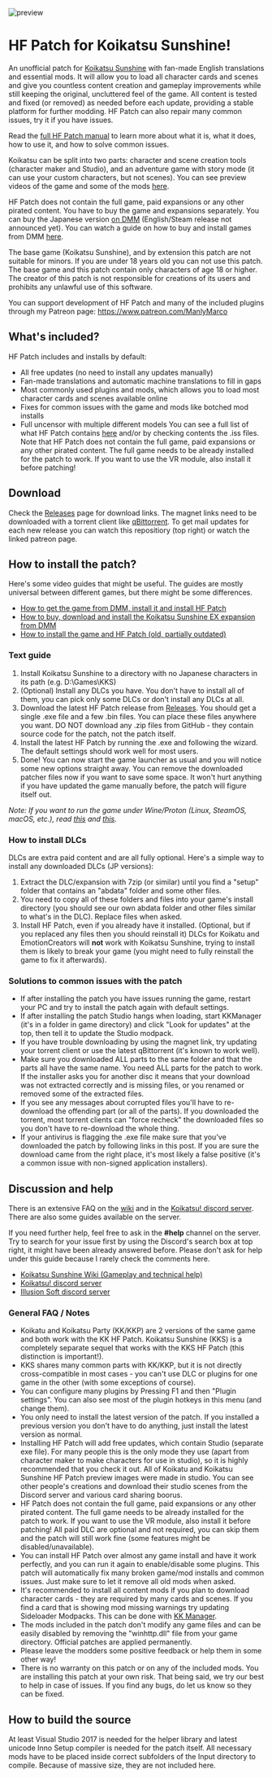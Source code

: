 ![preview](https://user-images.githubusercontent.com/39247311/132988884-9594a439-1e7a-4c44-aa8b-f2e64c34752b.png)
# HF Patch for Koikatsu Sunshine!
An unofficial patch for [Koikatsu Sunshine](http://www.illusion.jp/preview/koikatsu_sunshine/index.php) with fan-made English translations and essential mods. It will allow you to load all character cards and scenes and give you countless content creation and gameplay improvements while still keeping the original, uncluttered feel of the game. All content is tested and fixed (or removed) as needed before each update, providing a stable platform for further modding. HF Patch can also repair many common issues, try it if you have issues.

Read the [full HF Patch manual](https://gist.github.com/ManlyMarco/31b78470b8e190686c7ed9686c237e3f) to learn more about what it is, what it does, how to use it, and how to solve common issues.

Koikatsu can be split into two parts: character and scene creation tools (character maker and Studio), and an adventure game with story mode (it can use your custom characters, but not scenes). You can see preview videos of the game and some of the mods [here](https://www.youtube.com/channel/UClyTRNXmHHsbdUWC0hq8GrA).

HF Patch does not contain the full game, paid expansions or any other pirated content. You have to buy the game and expansions separately. You can buy the Japanese version [on DMM](https://dlsoft.dmm.co.jp/detail/illusion_0035/) (English/Steam release not announced yet). You can watch a guide on how to buy and install games from DMM [here](https://youtu.be/WLoY5WCqTSw).

The base game (Koikatsu Sunshine), and by extension this patch are not suitable for minors. If you are under 18 years old you can not use this patch. The base game and this patch contain only characters of age 18 or higher. The creator of this patch is not responsible for creations of its users and prohibits any unlawful use of this software.

You can support development of HF Patch and many of the included plugins through my Patreon page: https://www.patreon.com/ManlyMarco

## What's included?
HF Patch includes and installs by default:
- All free updates (no need to install any updates manually)
- Fan-made translations and automatic machine translations to fill in gaps
- Most commonly used plugins and mods, which allows you to load most character cards and scenes available online
- Fixes for common issues with the game and mods like botched mod installs
- Full uncensor with multiple different models
You can see a full list of what HF Patch contains [here](https://github.com/ManlyMarco/KKS-HF_Patch/blob/master/Plugin%20Readme.md) and/or by checking contents the .iss files.
Note that HF Patch does not contain the full game, paid expansions or any other pirated content. The full game needs to be already installed for the patch to work. If you want to use the VR module, also install it before patching!

## Download
Check the [Releases](https://github.com/ManlyMarco/KKS-HF_Patch/releases) page for download links. The magnet links need to be downloaded with a torrent client like [qBittorrent](https://www.qbittorrent.org/). To get mail updates for each new release you can watch this repositiory (top right) or watch the linked patreon page.

## How to install the patch?
Here's some video guides that might be useful. The guides are mostly universal between different games, but there might be some differences.
- [How to get the game from DMM, install it and install HF Patch](https://youtu.be/WLoY5WCqTSw)
- [How to buy, download and install the Koikatsu Sunshine EX expansion from DMM](https://youtu.be/SJ9OXedO3qI)
- [How to install the game and HF Patch (old, partially outdated)](https://www.youtube.com/watch?v=Xece-wF86BM)

### Text guide
1. Install Koikatsu Sunshine to a directory with no Japanese characters in its path (e.g. D:\Games\KKS)
2. (Optional) Install any DLCs you have. You don't have to install all of them, you can pick only some DLCs or don't install any DLCs at all.
3. Download the latest HF Patch release from [Releases](https://github.com/ManlyMarco/KKS-HF_Patch/releases/latest). You should get a single .exe file and a few .bin files. You can place these files anywhere you want. DO NOT download any .zip files from GitHub - they contain source code for the patch, not the patch itself.
4. Install the latest HF Patch by running the .exe and following the wizard. The default settings should work well for most users.
5. Done! You can now start the game launcher as usual and you will notice some new options straight away. You can remove the downloaded patcher files now if you want to save some space.
It won't hurt anything if you have updated the game manually before, the patch will figure itself out.

*Note: If you want to run the game under Wine/Proton (Linux, SteamOS, macOS, etc.), read [this](https://github.com/Mantas-2155X/illusion-wine-guide) and [this](https://docs.bepinex.dev/articles/advanced/proton_wine.html).*

### How to install DLCs
DLCs are extra paid content and are all fully optional. Here's a simple way to install any downloaded DLCs (JP versions):
1. Extract the DLC/expansion with 7zip (or similar) until you find a "setup" folder that contains an "abdata" folder and some other files.
2. You need to copy all of these folders and files into your game's install directory (you should see our own abdata folder and other files similar to what's in the DLC). Replace files when asked.
3. Install HF Patch, even if you already have it installed. (Optional, but if you replaced any files then you should reinstall it)
DLCs for Koikatu and EmotionCreators will **not** work with Koikatsu Sunshine, trying to install them is likely to break your game (you might need to fully reinstall the game to fix it afterwards).

### Solutions to common issues with the patch
- If after installing the patch you have issues running the game, restart your PC and try to install the patch again with default settings.
- If after installing the patch Studio hangs when loading, start KKManager (it's in a folder in game directory) and click "Look for updates" at the top, then tell it to update the Studio modpack.
- If you have trouble downloading by using the magnet link, try updating your torrent client or use the latest qBittorrent (it's known to work well).
- Make sure you downloaded ALL parts to the same folder and that the parts all have the same name. You need ALL parts for the patch to work. If the installer asks you for another disc it means that your download was not extracted correctly and is missing files, or you renamed or removed some of the extracted files. 
- If you see any messages about corrupted files you'll have to re-download the offending part (or all of the parts).  If you downloaded the torrent, most torrent clients can "force recheck" the downloaded files so you don't have to re-download the whole thing.
- If your antivirus is flagging the .exe file make sure that you've downloaded the patch by following links in this post. If you are sure the download came from the right place, it's most likely a false positive (it's a common issue with non-signed application installers).

## Discussion and help
There is an extensive FAQ on the [wiki](https://wiki.anime-sharing.com/hgames/index.php?title=Koikatsu_Sunshine/Technical_Help) and in the [Koikatsu! discord server](https://discord.gg/zS5vJYS). There are also some guides available on the server.

If you need further help, feel free to ask in the **#help** channel on the server. Try to search for your issue first by using the Discord's search box at top right, it might have been already answered before. Please don't ask for help under this guide because I rarely check the comments here.

- [Koikatsu Sunshine Wiki (Gameplay and technical help)](https://wiki.anime-sharing.com/hgames/index.php?title=Koikatsu_Sunshine)
- [Koikatsu! discord server](https://discord.gg/zS5vJYS)
- [Illusion Soft discord server](https://discord.gg/F3bDEFE)

### General FAQ / Notes
- Koikatu and Koikatsu Party (KK/KKP) are 2 versions of the same game and both work with the KK HF Patch. Koikatsu Sunshine (KKS) is a completely separate sequel that works with the KKS HF Patch (this distinction is important!).
- KKS shares many common parts with KK/KKP, but it is not directly cross-compatible in most cases - you can't use DLC or plugins for one game in the other (with some exceptions of course).
- You can configure many plugins by Pressing F1 and then "Plugin settings". You can also see most of the plugin hotkeys in this menu (and change them).
- You only need to install the latest version of the patch. If you installed a previous version you don't have to do anything, just install the latest version as normal.
- Installing HF Patch will add free updates, which contain Studio (separate exe file). For many people this is the only mode they use (apart from character maker to make characters for use in studio), so it is highly recommended that you check it out. All of Koikatu and Koikatsu Sunshine HF Patch preview images were made in studio. You can see other people's creations and download their studio scenes from the Discord server and various card sharing boorus.
- HF Patch does not contain the full game, paid expansions or any other pirated content. The full game needs to be already installed for the patch to work. If you want to use the VR module, also install it before patching! All paid DLC are optional and not required, you can skip them and the patch will still work fine (some features might be disabled/unavailable).
- You can install HF Patch over almost any game install and have it work perfectly, and you can run it again to enable/disable some plugins. This patch will automatically fix many broken game/mod installs and common issues. Just make sure to let it remove all old mods when asked.
- It's recommended to install all content mods if you plan to download character cards - they are required by many cards and scenes. If you find a card that is showing mod missing warnings try updating Sideloader Modpacks. This can be done with [KK Manager](https://github.com/IllusionMods/KKManager).
- The mods included in the patch don't modify any game files and can be easily disabled by removing the "winhttp.dll" file from your game directory. Official patches are applied permanently.
- Please leave the modders some positive feedback or help them in some other way!
- There is no warranty on this patch or on any of the included mods. You are installing this patch at your own risk. That being said, we try our best to help in case of issues. If you find any bugs, do let us know so they can be fixed.

## How to build the source
At least Visual Studio 2017 is needed for the helper library and latest unicode Inno Setup compiler is needed for the patch itself. All necessary mods have to be placed inside correct subfolders of the Input directory to compile. Because of massive size, they are not included here.
